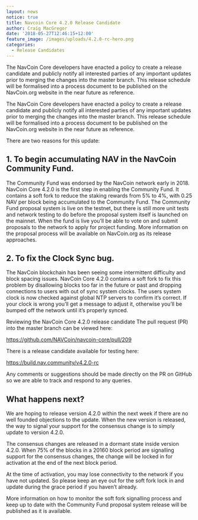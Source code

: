```yaml
---
layout: news
notice: true
title: Navcoin Core 4.2.0 Release Candidate
author: Craig MacGregor
date: '2018-05-27T12:46:15+12:00'
feature_image: /images/uploads/4.2.0-rc-hero.png
categories:
  - Release Candidates
---
```

The NavCoin Core developers have enacted a policy to create a release candidate and publicly notify all interested parties of any important updates prior to merging the changes into the master branch. This release schedule will be formalised into a process document to be published on the NavCoin.org website in the near future as reference.
<!--more-->

The NavCoin Core developers have enacted a policy to create a release candidate and publicly notify all interested parties of any important updates prior to merging the changes into the master branch. This release schedule will be formalised into a process document to be published on the NavCoin.org website in the near future as reference.

There are two reasons for this update:

## 1. To begin accumulating NAV in the NavCoin Community Fund.

The Community Fund was endorsed by the NavCoin network early in 2018. NavCoin Core 4.2.0 is the first step in enabling the Community Fund. It contains a soft fork to reduce the staking rewards from 5% to 4%, with 0.25 NAV per block being accumulated to the Community Fund. The Community Fund proposal system is live on the testnet, but there is still more unit tests and network testing to do before the proposal system itself is launched on the mainnet. When the fund is live you’ll be able to vote on and submit proposals to the network to apply for project funding. More information on the proposal process will be available on NavCoin.org as its release approaches.

## 2. To fix the Clock Sync bug.

The NavCoin blockchain has been seeing some intermittent difficulty and block spacing issues. NavCoin Core 4.2.0 contains a soft fork to fix this problem by disallowing blocks too far in the future or past and dropping connections to users with out of sync system clocks. The users system clock is now checked against global NTP servers to confirm it’s correct. If your clock is wrong you’ll get a message to adjust it, otherwise you’ll be bumped off the network until it’s properly synced.

Reviewing the NavCoin Core 4.2.0 release candidate The pull request (PR) into the master branch can be viewed here:

<https://github.com/NAVCoin/navcoin-core/pull/209>

There is a release candidate available for testing here:

<https://build.nav.community/v4.2.0-rc>

Any comments or suggestions should be made directly on the PR on GitHub so we are able to track and respond to any queries.

## What happens next?

We are hoping to release version 4.2.0 within the next week if there are no well founded objections to the update. When the new version is released, the way to signal your support for the consensus change is to simply update to version 4.2.0.

The consensus changes are released in a dormant state inside version 4.2.0. When 75% of the blocks in a 20160 block period are signalling support for the consensus changes, the change will be locked in for activation at the end of the next block period.

At the time of activation, you may lose connectivity to the network if you have not updated. So please keep an eye out for the soft fork lock in and update during the grace period if you haven’t already.

More information on how to monitor the soft fork signalling process and keep up to date with the Community Fund proposal system release will be published as it is available.
